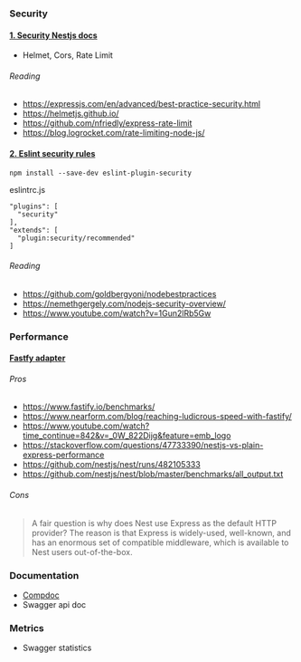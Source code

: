 ### Security

#### [1. Security Nestjs docs](https://docs.nestjs.com/techniques/security)

- Helmet, Cors, Rate Limit

###### Reading
- https://expressjs.com/en/advanced/best-practice-security.html
- https://helmetjs.github.io/
- https://github.com/nfriedly/express-rate-limit
- https://blog.logrocket.com/rate-limiting-node-js/


#### [2. Eslint security rules](https://github.com/nodesecurity/eslint-plugin-security)

```
npm install --save-dev eslint-plugin-security
```

eslintrc.js
```
"plugins": [
  "security"
],
"extends": [
  "plugin:security/recommended"
]
```

###### Reading
- https://github.com/goldbergyoni/nodebestpractices
- https://nemethgergely.com/nodejs-security-overview/
- https://www.youtube.com/watch?v=1Gun2lRb5Gw


### Performance

#### [Fastfy adapter](https://docs.nestjs.com/techniques/performance)
###### Pros

- https://www.fastify.io/benchmarks/
- https://www.nearform.com/blog/reaching-ludicrous-speed-with-fastify/
- https://www.youtube.com/watch?time_continue=842&v=_0W_822Dijg&feature=emb_logo
- https://stackoverflow.com/questions/47733390/nestjs-vs-plain-express-performance
- https://github.com/nestjs/nest/runs/482105333
- https://github.com/nestjs/nest/blob/master/benchmarks/all_output.txt

###### Cons
> A fair question is why does Nest use Express as the default HTTP provider? The reason is that Express is widely-used, well-known, and has an enormous set of compatible middleware, which is available to Nest users out-of-the-box.



### Documentation
- [Compdoc](https://docs.nestjs.com/recipes/documentation#documentation)
- Swagger api doc

### Metrics
  - Swagger statistics


